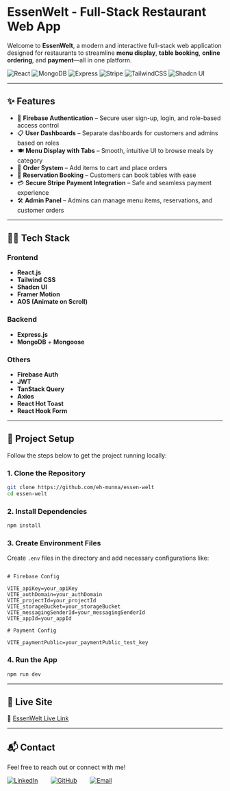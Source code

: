 # EssenWelt - Full-Stack Restaurant Web App

Welcome to **EssenWelt**, a modern and interactive full-stack web application designed for restaurants to streamline **menu display**, **table booking**, **online ordering**, and **payment**—all in one platform.

![React](https://img.shields.io/badge/React-19-blue) ![MongoDB](https://img.shields.io/badge/MongoDB-atlas-brightgreen) ![Express](https://img.shields.io/badge/Express.js-orange) ![Stripe](https://img.shields.io/badge/Stripe-Payments-purple) ![TailwindCSS](https://img.shields.io/badge/TailwindCSS-v4-blue) ![Shadcn UI](https://img.shields.io/badge/ShadcnUI-black)

---

## ✨ Features

- 🔐 **Firebase Authentication** – Secure user sign-up, login, and role-based access control
- 📋 **User Dashboards** – Separate dashboards for customers and admins based on roles
- 🍽️ **Menu Display with Tabs** – Smooth, intuitive UI to browse meals by category
- 🛒 **Order System** – Add items to cart and place orders
- 📅 **Reservation Booking** – Customers can book tables with ease
- 💳 **Secure Stripe Payment Integration** – Safe and seamless payment experience
- 🛠️ **Admin Panel** – Admins can manage menu items, reservations, and customer orders

---

## 🧑‍💻 Tech Stack

### Frontend

- **React.js**
- **Tailwind CSS**
- **Shadcn UI**
- **Framer Motion**
- **AOS (Animate on Scroll)**

### Backend

- **Express.js**
- **MongoDB** + **Mongoose**

### Others

- **Firebase Auth**
- **JWT**
- **TanStack Query**
- **Axios**
- **React Hot Toast**
- **React Hook Form**

---

## 📁 Project Setup

Follow the steps below to get the project running locally:

### 1. Clone the Repository

```bash
git clone https://github.com/eh-munna/essen-welt
cd essen-welt
```

### 2. Install Dependencies

```bash
npm install
```

### 3. Create Environment Files

Create `.env` files in the directory and add necessary configurations like:

```env

# Firebase Config

VITE_apiKey=your_apiKey
VITE_authDomain=your_authDomain
VITE_projectId=your_projectId
VITE_storageBucket=your_storageBucket
VITE_messagingSenderId=your_messagingSenderId
VITE_appId=your_appId

# Payment Config

VITE_paymentPublic=your_paymentPublic_test_key
```

### 4. Run the App

```bash
npm run dev
```

---

## 🚀 Live Site

🔗 [EssenWelt Live Link](https://essen-welt.vercel.app/)

---

## 📬 Contact

Feel free to reach out or connect with me!

<div style="display: flex; gap: 30px;">
   <a href="https://www.linkedin.com/in/eh-munna/">
      <img src="https://img.shields.io/badge/LinkedIn-%230A66C2?style=flat&logo=linkedin&logoColor=white" alt="LinkedIn">
   </a>
   <a href="https://github.com/eh-munna">
      <img src="https://img.shields.io/badge/GitHub-%23121011?style=flat&logo=github&logoColor=white" alt="GitHub">
   </a>
   <a href="mailto:emran.h.munna@gmail.com">
      <img src="https://img.shields.io/badge/emran.h.munna@gmail.com-%23D14836?style=flat&logo=gmail&logoColor=white" alt="Email">
   </a>
</div>
